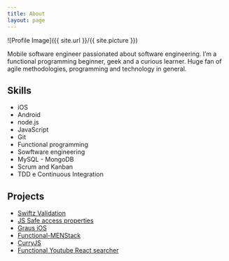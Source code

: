 ```yaml
---
title: About
layout: page
---
```

![Profile Image]({{ site.url }}/{{ site.picture }})

<p>Mobile software engineer passionated about software engineering. I’m a functional programming beginner, geek and a curious learner. Huge fan of agile methodologies, programming and technology in general.</p>


<h2>Skills</h2>

<ul class="skill-list">
	<li>iOS</li>
	<li>Android</li>
	<li>node.js</li>
	<li>JavaScript</li>
	<li>Git</li>
	<li>Functional programming</li>
	<li>Sowftware engineering</li>
	<li>MySQL - MongoDB</li>
	<li>Scrum and Kanban</li>
	<li>TDD e Continuous Integration</li>
</ul>

<h2>Projects</h2>

<ul>
	<li><a href="https://github.com/RPallas92/Swiftz-Validation">Swiftz Validation</a></li>
	<li><a href="https://github.com/RPallas92/JS-access-property">JS Safe access properties</a></li>
	<li><a href="https://github.com/RPallas92/Graus_iOS">Graus iOS</a></li>
	<li><a href="https://github.com/RPallas92/Functional-MENStack">Functional-MENStack</a></li>
	<li><a href="https://github.com/RPallas92/curryJS">CurryJS</a></li>
	<li><a href="https://github.com/RPallas92/congreso-web-2016/tree/master/app_videos/app_finished">Functional Youtube React searcher</a></li>

</ul>
